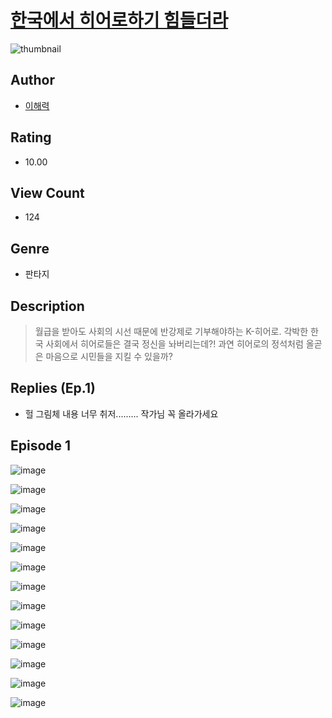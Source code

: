# [한국에서 히어로하기 힘들더라](https://comic.naver.com/challenge/list?titleId=810897)
![thumbnail](https://image-comic.pstatic.net/user_contents_data/challenge_comic/2023/05/24/276358/upload_7364004851256538722_480x623.jpeg)

## Author
- [이해력](https://comic.naver.com/artistTitle?id=276358)

## Rating
- 10.00

## View Count
- 124

## Genre
- 판타지

## Description
> 월급을 받아도 사회의 시선 때문에 반강제로 기부해야하는 K-히어로. 각박한 한국 사회에서 히어로들은 결국 정신을 놔버리는데?! 과연 히어로의 정석처럼 올곧은 마음으로 시민들을 지킬 수 있을까?

## Replies (Ep.1)
- 헐 그림체 내용 너무 취저......... 작가님 꼭 올라가세요

## Episode 1
![image](https://image-comic.pstatic.net/user_contents_data/challenge_comic/2023/05/24/276358/upload_3763092162072699233.jpeg)

![image](https://image-comic.pstatic.net/user_contents_data/challenge_comic/2023/05/24/276358/upload_7089059645765269813.jpeg)

![image](https://image-comic.pstatic.net/user_contents_data/challenge_comic/2023/05/24/276358/upload_3832670370254958643.jpeg)

![image](https://image-comic.pstatic.net/user_contents_data/challenge_comic/2023/05/24/276358/upload_7161676912612749368.jpeg)

![image](https://image-comic.pstatic.net/user_contents_data/challenge_comic/2023/05/24/276358/upload_3977067939531863089.jpeg)

![image](https://image-comic.pstatic.net/user_contents_data/challenge_comic/2023/05/24/276358/upload_7162192772541593905.jpeg)

![image](https://image-comic.pstatic.net/user_contents_data/challenge_comic/2023/05/24/276358/upload_7004004935930111334.jpeg)

![image](https://image-comic.pstatic.net/user_contents_data/challenge_comic/2023/05/24/276358/upload_3703710842621027170.jpeg)

![image](https://image-comic.pstatic.net/user_contents_data/challenge_comic/2023/05/24/276358/upload_3617570509559051364.jpeg)

![image](https://image-comic.pstatic.net/user_contents_data/challenge_comic/2023/05/24/276358/upload_7017562824048533858.jpeg)

![image](https://image-comic.pstatic.net/user_contents_data/challenge_comic/2023/05/24/276358/upload_3544670896527914551.jpeg)

![image](https://image-comic.pstatic.net/user_contents_data/challenge_comic/2023/05/24/276358/upload_7221634582983031137.jpeg)

![image](https://image-comic.pstatic.net/user_contents_data/challenge_comic/2023/05/24/276358/upload_7378130074449686581.jpeg)
